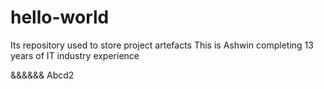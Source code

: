 # hello-world
Its repository used to store project artefacts
This is Ashwin completing 13 years of IT industry experience 

&&&&&&
Abcd2
